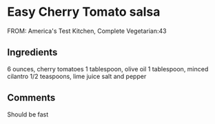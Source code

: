 # Easy Cherry Tomato salsa

FROM: America's Test Kitchen, Complete Vegetarian:43

## Ingredients

6 ounces, cherry tomatoes
1 tablespoon, olive oil
1 tablespoon, minced cilantro
1/2 teaspoons, lime juice
salt and pepper

## Comments

Should be fast

